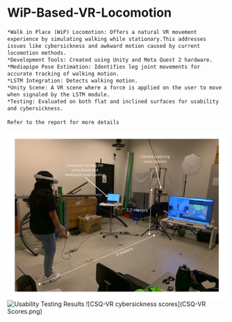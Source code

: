 # WiP-Based-VR-Locomotion
    *Walk in Place (WiP) Locomotion: Offers a natural VR movement experience by simulating walking while stationary.This addresses issues like cybersickness and awkward motion caused by current locomotion methods.
    *Development Tools: Created using Unity and Meta Quest 2 hardware.
    *Mediapipe Pose Estimation: Identifies leg joint movements for accurate tracking of walking motion.
    *LSTM Integration: Detects walking motion.
    *Unity Scene: A VR scene where a force is applied on the user to move when signaled by the LSTM module.
    *Testing: Evaluated on both flat and inclined surfaces for usability and cybersickness.

    Refer to the report for more details
   ![Testing](Tracking.png)
   ![Usability Testing Results](User_Experience_Comparision.png)
   ![CSQ-VR cybersickness scores](CSQ-VR Scores.png)
